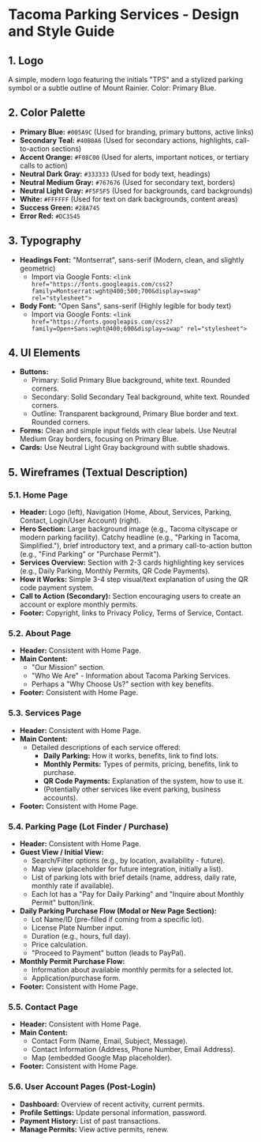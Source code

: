 # Tacoma Parking Services - Design and Style Guide

## 1. Logo

A simple, modern logo featuring the initials "TPS" and a stylized parking symbol or a subtle outline of Mount Rainier. Color: Primary Blue.

## 2. Color Palette

*   **Primary Blue:** `#005A9C` (Used for branding, primary buttons, active links)
*   **Secondary Teal:** `#40B0A6` (Used for secondary actions, highlights, call-to-action sections)
*   **Accent Orange:** `#F08C00` (Used for alerts, important notices, or tertiary calls to action)
*   **Neutral Dark Gray:** `#333333` (Used for body text, headings)
*   **Neutral Medium Gray:** `#767676` (Used for secondary text, borders)
*   **Neutral Light Gray:** `#F5F5F5` (Used for backgrounds, card backgrounds)
*   **White:** `#FFFFFF` (Used for text on dark backgrounds, content areas)
*   **Success Green:** `#28A745`
*   **Error Red:** `#DC3545`

## 3. Typography

*   **Headings Font:** "Montserrat", sans-serif (Modern, clean, and slightly geometric)
    *   Import via Google Fonts: `<link href="https://fonts.googleapis.com/css2?family=Montserrat:wght@400;500;700&display=swap" rel="stylesheet">`
*   **Body Font:** "Open Sans", sans-serif (Highly legible for body text)
    *   Import via Google Fonts: `<link href="https://fonts.googleapis.com/css2?family=Open+Sans:wght@400;600&display=swap" rel="stylesheet">`

## 4. UI Elements

*   **Buttons:**
    *   Primary: Solid Primary Blue background, white text. Rounded corners.
    *   Secondary: Solid Secondary Teal background, white text. Rounded corners.
    *   Outline: Transparent background, Primary Blue border and text. Rounded corners.
*   **Forms:** Clean and simple input fields with clear labels. Use Neutral Medium Gray borders, focusing on Primary Blue.
*   **Cards:** Use Neutral Light Gray background with subtle shadows.

## 5. Wireframes (Textual Description)

### 5.1. Home Page

*   **Header:** Logo (left), Navigation (Home, About, Services, Parking, Contact, Login/User Account) (right).
*   **Hero Section:** Large background image (e.g., Tacoma cityscape or modern parking facility). Catchy headline (e.g., "Parking in Tacoma, Simplified."), brief introductory text, and a primary call-to-action button (e.g., "Find Parking" or "Purchase Permit").
*   **Services Overview:** Section with 2-3 cards highlighting key services (e.g., Daily Parking, Monthly Permits, QR Code Payments).
*   **How it Works:** Simple 3-4 step visual/text explanation of using the QR code payment system.
*   **Call to Action (Secondary):** Section encouraging users to create an account or explore monthly permits.
*   **Footer:** Copyright, links to Privacy Policy, Terms of Service, Contact.

### 5.2. About Page

*   **Header:** Consistent with Home Page.
*   **Main Content:**
    *   "Our Mission" section.
    *   "Who We Are" - Information about Tacoma Parking Services.
    *   Perhaps a "Why Choose Us?" section with key benefits.
*   **Footer:** Consistent with Home Page.

### 5.3. Services Page

*   **Header:** Consistent with Home Page.
*   **Main Content:**
    *   Detailed descriptions of each service offered:
        *   **Daily Parking:** How it works, benefits, link to find lots.
        *   **Monthly Permits:** Types of permits, pricing, benefits, link to purchase.
        *   **QR Code Payments:** Explanation of the system, how to use it.
        *   (Potentially other services like event parking, business accounts).
*   **Footer:** Consistent with Home Page.

### 5.4. Parking Page (Lot Finder / Purchase)

*   **Header:** Consistent with Home Page.
*   **Guest View / Initial View:**
    *   Search/Filter options (e.g., by location, availability - future).
    *   Map view (placeholder for future integration, initially a list).
    *   List of parking lots with brief details (name, address, daily rate, monthly rate if available).
    *   Each lot has a "Pay for Daily Parking" and "Inquire about Monthly Permit" button/link.
*   **Daily Parking Purchase Flow (Modal or New Page Section):**
    *   Lot Name/ID (pre-filled if coming from a specific lot).
    *   License Plate Number input.
    *   Duration (e.g., hours, full day).
    *   Price calculation.
    *   "Proceed to Payment" button (leads to PayPal).
*   **Monthly Permit Purchase Flow:**
    *   Information about available monthly permits for a selected lot.
    *   Application/purchase form.
*   **Footer:** Consistent with Home Page.

### 5.5. Contact Page

*   **Header:** Consistent with Home Page.
*   **Main Content:**
    *   Contact Form (Name, Email, Subject, Message).
    *   Contact Information (Address, Phone Number, Email Address).
    *   Map (embedded Google Map placeholder).
*   **Footer:** Consistent with Home Page.

### 5.6. User Account Pages (Post-Login)

*   **Dashboard:** Overview of recent activity, current permits.
*   **Profile Settings:** Update personal information, password.
*   **Payment History:** List of past transactions.
*   **Manage Permits:** View active permits, renew.
